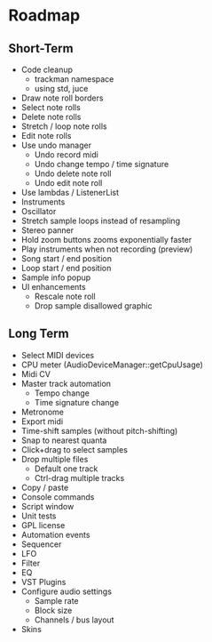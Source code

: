 # Roadmap

## Short-Term
- Code cleanup 
  - trackman namespace
  - using std, juce
- Draw note roll borders
- Select note rolls
- Delete note rolls
- Stretch / loop note rolls
- Edit note rolls
- Use undo manager
  - Undo record midi
  - Undo change tempo / time signature
  - Undo delete note roll
  - Undo edit note roll
- Use lambdas / ListenerList
- Instruments
- Oscillator
- Stretch sample loops instead of resampling
- Stereo panner
- Hold zoom buttons zooms exponentially faster
- Play instruments when not recording (preview)
- Song start / end position
- Loop start / end position
- Sample info popup
- UI enhancements
  - Rescale note roll
  - Drop sample disallowed graphic


## Long Term

- Select MIDI devices
- CPU meter (AudioDeviceManager::getCpuUsage)
- Midi CV
- Master track automation
  - Tempo change
  - Time signature change
- Metronome
- Export midi
- Time-shift samples (without pitch-shifting)
- Snap to nearest quanta
- Click+drag to select samples
- Drop multiple files
  - Default one track
  - Ctrl-drag multiple tracks
- Copy / paste
- Console commands
- Script window
- Unit tests
- GPL license
- Automation events
- Sequencer
- LFO
- Filter
- EQ
- VST Plugins
- Configure audio settings
  - Sample rate
  - Block size
  - Channels / bus layout
- Skins
